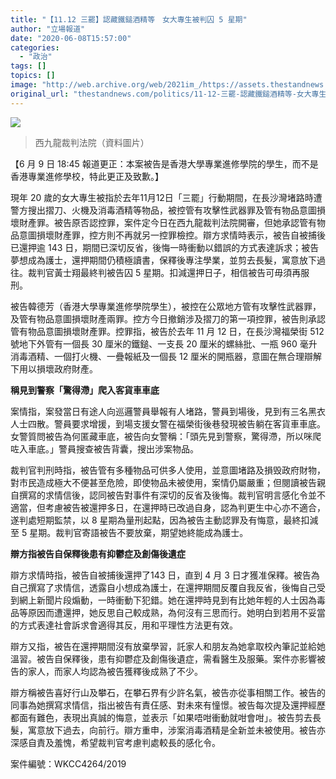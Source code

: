 ```yaml
---
title: "【11.12 三罷】認藏鐵鎚酒精等　女大專生被判囚 5 星期"
author: "立場報道"
date: "2020-06-08T15:57:00"
categories:
  - "政治"
tags: []
topics: []
image: "http://web.archive.org/web/2021im_/https://assets.thestandnews.com/media/photos/72694582_450820845561958_2617474329994067968_n_VyTRC_yiZTq7v.png"
original_url: "thestandnews.com/politics/11-12-三罷-認藏鐵鎚酒精等-女大專生被判囚-5-星期"
---
```

![](http://web.archive.org/web/2021im_/https://assets.thestandnews.com/media/photos/72694582_450820845561958_2617474329994067968_n_VyTRC_yiZTq7v.png)
> 西九龍裁判法院（資料圖片）

【6 月 9 日 18:45 報道更正：本案被告是香港大學專業進修學院的學生，而不是香港專業進修學校，特此更正及致歉。】

現年 20 歲的女大專生被指於去年11月12日「三罷」行動期間，在長沙灣堵路時遭警方搜出摺刀、火機及消毒酒精等物品，被控管有攻擊性武器罪及管有物品意圖損壞財產罪。被告原否認控罪，案件定今日在西九龍裁判法院開審，但她承認管有物品意圖損壞財產罪，控方則不再就另一控罪檢控。辯方求情時表示，被告自被捕後已還押逾 143 日，期間已深切反省，後悔一時衝動以錯誤的方式表達訴求；被告夢想成為護士，還押期間仍積極讀書，保釋後專注學業，並剪去長髮，寓意放下過往。裁判官黃士翔最終判被告囚 5 星期。扣減還押日子，相信被告可毋須再服刑。

被告韓德芳（香港大學專業進修學院學生），被控在公眾地方管有攻擊性武器罪，及管有物品意圖損壞財產兩罪。控方今日撤銷涉及摺刀的第一項控罪，被告則承認管有物品意圖損壞財產罪。控罪指，被告於去年 11 月 12 日，在長沙灣福榮街 512 號地下外管有一個長 30 厘米的鐵鎚、一支長 20 厘米的螺絲批、一瓶 960 毫升消毒酒精、一個打火機、一疊報紙及一個長 12 厘米的開瓶器，意圖在無合理辯解下用以損壞政府財產。

**稱見到警察「驚得滯」爬入客貨車車底**

案情指，案發當日有途人向巡邏警員舉報有人堵路，警員到場後，見到有三名黑衣人士四散。警員要求增援，到場支援女警在福榮街後巷發現被告躺在客貨車車底。女警質問被告為何匿藏車底，被告向女警稱：「頭先見到警察，驚得滯，所以咪爬咗入車底。」警員搜查被告背囊，搜出涉案物品。

裁判官判刑時指，被告管有多種物品可供多人使用，並意圖堵路及損毁政府財物，對市民造成極大不便甚至危險，即使物品未被使用，案情仍屬嚴重；但閱讀被告親自撰寫的求情信後，認同被告對事件有深切的反省及後悔。裁判官明言感化令並不適當，但考慮被告被還押多日，在還押時已改過自身，認為判更生中心亦不適合，遂判處短期監禁，以 8 星期為量刑起點，因為被告主動認罪及有悔意，最終扣減至 5 星期。裁判官寄語被告不要放棄，期望她終能成為護士。

**辯方指被告自保釋後患有抑鬱症及創傷後遺症**

辯方求情時指，被告自被捕後還押了143 日，直到 4 月 3 日才獲准保釋。被告為自己撰寫了求情信，透露自小想成為護士，在還押期間反覆自我反省，後悔自己受到網上新聞片段煽動，一時衝動下犯錯。她在還押時見到有比她年輕的人士因為毒品等原因而遭還押，她反思自己較成熟，為何沒有三思而行。她明白到若用不妥當的方式表達社會訴求會適得其反，用和平理性方法更有效。

辯方又指，被告在還押期間沒有放棄學習，託家人和朋友為她拿取校內筆記並給她溫習。被告自保釋後，患有抑鬱症及創傷後遺症，需看醫生及服藥。案件亦影響被告的家人，而家人均認為被告獲釋後成熟了不少。

辯方稱被告喜好行山及攀石，在攀石界有少許名氣，被告亦從事相關工作。被告的同事為她撰寫求情信，指出被告有責仼感、對未來有憧憬。被告每次提及還押經歷都面有難色，表現出真誠的悔意，並表示「如果唔咁衝動就咁會咁」。被告剪去長髮，寓意放下過去，向前行。辯方重申，涉案消毒酒精是全新並未被使用。被告亦深感自責及羞愧，希望裁判官考慮判處較長的感化令。

案件編號：WKCC4264/2019